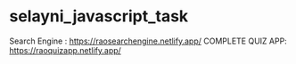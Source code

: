 # selayni_javascript_task
Search Engine :
https://raosearchengine.netlify.app/
COMPLETE QUIZ APP:
https://raoquizapp.netlify.app/

